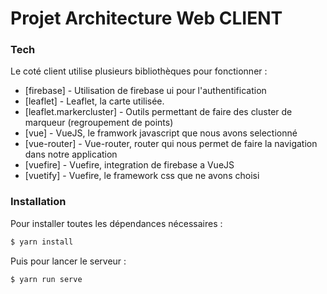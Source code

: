 # Projet Architecture Web CLIENT

### Tech

Le coté client utilise plusieurs bibliothèques pour fonctionner :

* [firebase] - Utilisation de firebase ui pour l'authentification
* [leaflet] - Leaflet, la carte utilisée.
* [leaflet.markercluster] - Outils permettant de faire des cluster de marqueur (regroupement de points)
* [vue] - VueJS, le framwork javascript que nous avons selectionné
* [vue-router] - Vue-router, router qui nous permet de faire la navigation dans notre application
* [vuefire] - Vuefire, integration de firebase a VueJS
* [vuetify] - Vuefire, le framework css que ne avons choisi

### Installation

Pour installer toutes les dépendances nécessaires  : 

```sh
$ yarn install
```

Puis pour lancer le serveur : 

```sh
$ yarn run serve
```
